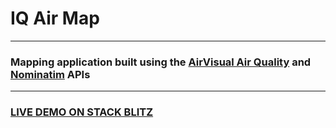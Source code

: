 # IQ Air Map

---

### Mapping application built using the [AirVisual Air Quality](https://www.iqair.com/us/) and [Nominatim](https://nominatim.org/release-docs/develop/api/Overview/) APIs

---

### [LIVE DEMO ON STACK BLITZ](https://stackblitz.com/edit/iq-air-map?file=src/index.js)
